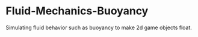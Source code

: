 # Fluid-Mechanics-Buoyancy
Simulating fluid behavior such as buoyancy to make 2d game objects float. 
